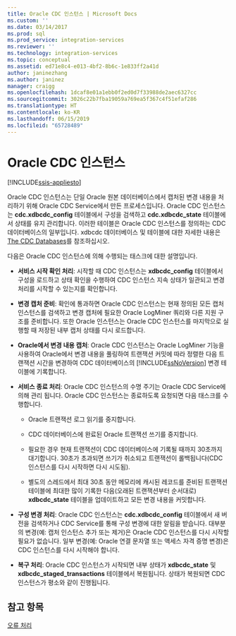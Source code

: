 ```yaml
---
title: Oracle CDC 인스턴스 | Microsoft Docs
ms.custom: ''
ms.date: 03/14/2017
ms.prod: sql
ms.prod_service: integration-services
ms.reviewer: ''
ms.technology: integration-services
ms.topic: conceptual
ms.assetid: ed71e8c4-e013-4bf2-8b6c-1e833ff2a41d
author: janinezhang
ms.author: janinez
manager: craigg
ms.openlocfilehash: 1dcaf8e01a1ebb0f2ed0d7f33988de2aec6327cc
ms.sourcegitcommit: 3026c22b7fba19059a769ea5f367c4f51efaf286
ms.translationtype: HT
ms.contentlocale: ko-KR
ms.lasthandoff: 06/15/2019
ms.locfileid: "65728489"
---
```

# <a name="the-oracle-cdc-instance"></a>Oracle CDC 인스턴스

[!INCLUDE[ssis-appliesto](../../includes/ssis-appliesto-ssvrpluslinux-asdb-asdw-xxx.md)]


  Oracle CDC 인스턴스는 단일 Oracle 원본 데이터베이스에서 캡처된 변경 내용을 처리하기 위해 Oracle CDC Service에서 만든 프로세스입니다. Oracle CDC 인스턴스는 **cdc.xdbcdc_config** 테이블에서 구성을 검색하고 **cdc.xdbcdc_state** 테이블에서 상태를 유지 관리합니다. 이러한 테이블은 Oracle CDC 인스턴스를 정의하는 CDC 데이터베이스의 일부입니다. xdbcdc 데이터베이스 및 테이블에 대한 자세한 내용은 [The CDC Databases](../../integration-services/change-data-capture/working-with-the-oracle-cdc-service.md#BKMK_CDCdatabase)를 참조하십시오.  
  
 다음은 Oracle CDC 인스턴스에 의해 수행되는 태스크에 대한 설명입니다.  
  
-   **서비스 시작 확인 처리**: 시작할 때 CDC 인스턴스는 **xdbcdc_config** 테이블에서 구성을 로드하고 상태 확인을 수행하여 CDC 인스턴스 지속 상태가 일관되고 변경 처리를 시작할 수 있는지를 확인합니다.  
  
-   **변경 캡처 준비**: 확인에 통과하면 Oracle CDC 인스턴스는 현재 정의된 모든 캡처 인스턴스를 검색하고 변경 캡처에 필요한 Oracle LogMiner 쿼리와 다른 지원 구조를 준비합니다. 또한 Oracle 인스턴스는 Oracle CDC 인스턴스를 마지막으로 실행할 때 저장된 내부 캡처 상태를 다시 로드합니다.  
  
-   **Oracle에서 변경 내용 캡처**: Oracle CDC 인스턴스는 Oracle LogMiner 기능을 사용하여 Oracle에서 변경 내용을 풀링하여 트랜잭션 커밋에 따라 정렬한 다음 트랜잭션 시간을 변경하여 CDC 데이터베이스의 [!INCLUDE[ssNoVersion](../../includes/ssnoversion-md.md)] 변경 테이블에 기록합니다.  
  
-   **서비스 종료 처리**: Oracle CDC 인스턴스의 수명 주기는 Oracle CDC Service에 의해 관리 됩니다. Oracle CDC 인스턴스는 종료하도록 요청되면 다음 태스크를 수행합니다.  
  
    -   Oracle 트랜잭션 로그 읽기를 중지합니다.  
  
    -   CDC 데이터베이스에 완료된 Oracle 트랜잭션 쓰기를 중지합니다.  
  
    -   필요한 경우 현재 트랜잭션이 CDC 데이터베이스에 기록될 때까지 30초까지 대기합니다. 30초가 초과되면 쓰기가 취소되고 트랜잭션이 롤백됩니다(CDC 인스턴스를 다시 시작하면 다시 시도됨).  
  
    -   별도의 스레드에서 최대 30초 동안 메모리에 캐시된 레코드를 준비된 트랜잭션 테이블에 최대한 많이 기록한 다음(오래된 트랜잭션부터 순서대로) **xdbcdc_state** 테이블을 업데이트하고 모든 변경 내용을 커밋합니다.  
  
-   **구성 변경 처리**: Oracle CDC 인스턴스는 **cdc.xdbcdc_config** 테이블에서 새 버전을 검색하거나 CDC Service를 통해 구성 변경에 대한 알림을 받습니다. 대부분의 변경(예: 캡처 인스턴스 추가 또는 제거)은 Oracle CDC 인스턴스를 다시 시작할 필요가 없습니다. 일부 변경(예: Oracle 연결 문자열 또는 액세스 자격 증명 변경)은 CDC 인스턴스를 다시 시작해야 합니다.  
  
-   **복구 처리**: Oracle CDC 인스턴스가 시작되면 내부 상태가 **xdbcdc_state** 및 **xdbcdc_staged_transactions** 테이블에서 복원됩니다. 상태가 복원되면 CDC 인스턴스가 평소와 같이 진행됩니다.  
  
## <a name="see-also"></a>참고 항목  
 [오류 처리](../../integration-services/change-data-capture/error-handling.md)  
  
  
